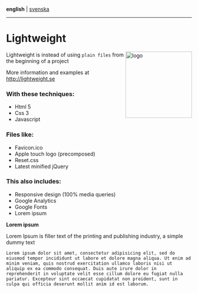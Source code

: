 **english** | [svenska](https://github.com/Ha006/lightweight/blob/master/README.sv.md)
- - -

Lightweight
===========

<img src="https://fbcdn-sphotos-h-a.akamaihd.net/hphotos-ak-prn2/1382809_531221563621299_352345554_n.png" width="180" height="180" alt="logo" align="right"/>

Lightweight is instead of using `plain files` from the beginning of a project

More information and examples at http://lightweight.se

### With these techniques:

* Html 5
* Css 3
* Javascript

### Files like:

* Favicon.ico
* Apple touch logo (precomposed)
* Reset.css
* Latest minified jQuery

### This also includes:

* Responsive design (100% media queries)
* Google Analytics
* Google Fonts
* Lorem ipsum

**Lorem ipsum**

Lorem Ipsum is filler text of the printing and publishing industry, a simple dummy text

```
Lorem ipsum dolor sit amet, consectetur adipisicing elit, sed do eiusmod tempor incididunt ut labore et dolore magna aliqua. Ut enim ad minim veniam, quis nostrud exercitation ullamco laboris nisi ut aliquip ex ea commodo consequat. Duis aute irure dolor in reprehenderit in voluptate velit esse cillum dolore eu fugiat nulla pariatur. Excepteur sint occaecat cupidatat non proident, sunt in culpa qui officia deserunt mollit anim id est laborum.
```
